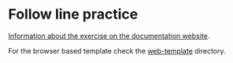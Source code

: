 # Follow line practice

[Information about the exercise on the documentation website](https://jderobot.github.io/RoboticsAcademy/exercises/AutonomousCars/follow_line/).

For the browser based template check the [web-template](./web-template) directory.
